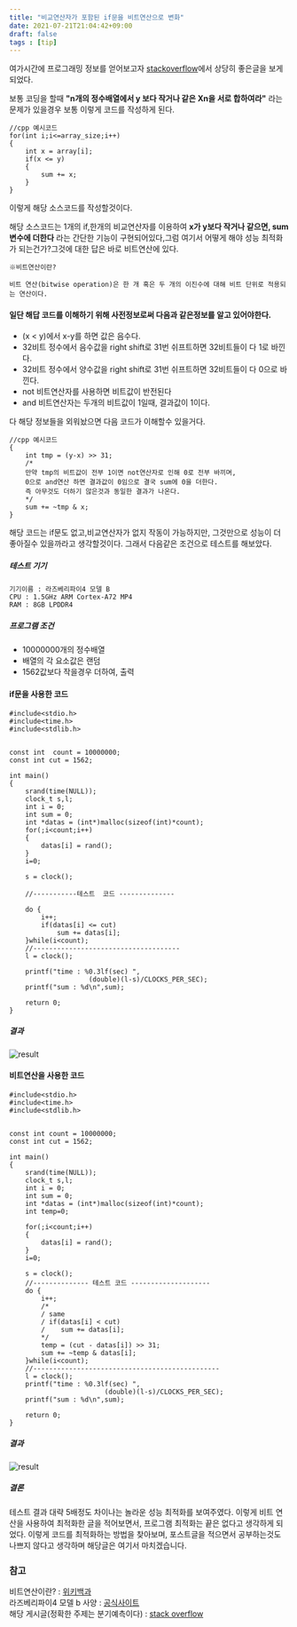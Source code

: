 ```yaml
---
title: "비교연산자가 포함된 if문을 비트연산으로 변화"
date: 2021-07-21T21:04:42+09:00
draft: false
tags : [tip]
---
```


여가시간에 프로그래밍 정보를 얻어보고자 [stackoverflow](https://stackoverflow.com/)에서 상당히 좋은글을 보게 되었다.

보통 코딩을 할때 **"n개의 정수배열에서 y 보다 작거나 같은 Xn을 서로 합하여라"** 라는 문제가 있을경우 보통 이렇게 코드를 작성하게 된다.
```{.cpp} 
//cpp 예시코드
for(int i;i<=array_size;i++)
{
    int x = array[i];
    if(x <= y)
    {
        sum += x;
    }
}      
```
이렇게 해당 소스코드를 작성할것이다.

해당 소스코드는 1개의 if,한개의 비교연산자를 이용하여 **x가 y보다 작거나 같으면, sum 변수에 더한다** 라는 간단한 기능이 구현되어있다,그럼 여기서 어떻게 해야 성능 최적화가 되는건가?그것에 대한 답은 바로 비트연산에 있다.

```
※비트연산이란?

비트 연산(bitwise operation)은 한 개 혹은 두 개의 이진수에 대해 비트 단위로 적용되는 연산이다.

```





#### 일단 해답 코드를 이해하기 위해 사전정보로써 다음과 같은정보를 알고 있어야한다.

* (x < y)에서 x-y를 하면 값은 음수다.
* 32비트 정수에서 음수값을 right shift로 31번 쉬프트하면 32비트들이 다 1로 바낀다.
* 32비트 정수에서 양수값을 right shift로 31번 쉬프트하면 32비트들이 다 0으로 바낀다.
* not 비트연산자를 사용하면 비트값이 반전된다
* and 비트연산자는 두개의 비트값이 1일때, 결과값이 1이다.

다 해당 정보들을 외워놨으면 다음 코드가 이해할수 있을거다.

```{.cpp} 
//cpp 예시코드
{
    int tmp = (y-x) >> 31;
    /*
    만약 tmp의 비트값이 전부 1이면 not연산자로 인해 0로 전부 바끼며,
    0으로 and연산 하면 결과값이 0임으로 결국 sum에 0을 더한다.
    즉 아무것도 더하기 않은것과 동일한 결과가 나온다. 
    */ 
    sum += ~tmp & x;
}      
```
해당 코드는 if문도 없고,비교연산자가 없지 작동이 가능하지만, 그것만으로 성능이 더 좋아질수 있을까라고 생각할것이다. 그래서 다음같은 조건으로 테스트를 해보았다.


##### 테스트 기기
```
기기이름 : 라즈베리파이4 모델 B
CPU : 1.5GHz ARM Cortex-A72 MP4
RAM : 8GB LPDDR4

```

##### 프로그램 조건
* 10000000개의 정수배열
* 배열의 각 요소값은 랜덤
* 1562값보다 작을경우 더하여, 출력


#### if문을 사용한 코드
```{.c}
#include<stdio.h>
#include<time.h>
#include<stdlib.h>


const int  count = 10000000;
const int cut = 1562;

int main()
{
    srand(time(NULL));
    clock_t s,l;
    int i = 0;
    int sum = 0;
    int *datas = (int*)malloc(sizeof(int)*count);
    for(;i<count;i++)
    {
        datas[i] = rand();
    }
    i=0;

    s = clock();
    
    //-----------테스트  코드 --------------
    
    do {
        i++;
        if(datas[i] <= cut)
            sum += datas[i];
    }while(i<count);
    //-------------------------------------
    l = clock();

    printf("time : %0.3lf(sec) ",
                    (double)(l-s)/CLOCKS_PER_SEC);
    printf("sum : %d\n",sum);

    return 0;
}
```
##### 결과
![result](/posts/optimizing_the_if_less_operator/use_if.png)

#### 비트연산을 사용한 코드
```
#include<stdio.h>
#include<time.h>
#include<stdlib.h>


const int count = 10000000;
const int cut = 1562;

int main()
{
    srand(time(NULL));
    clock_t s,l;
    int i = 0;
    int sum = 0;
    int *datas = (int*)malloc(sizeof(int)*count);
    int temp=0;

    for(;i<count;i++)
    {
        datas[i] = rand();
    }
    i=0;

    s = clock();
    //-------------- 테스트 코드 --------------------
    do {
        i++;
        /*
        / same
        / if(datas[i] < cut)
        /    sum += datas[i];
        */
        temp = (cut - datas[i]) >> 31;
        sum += ~temp & datas[i];
    }while(i<count);
    //-----------------------------------------------
    l = clock();
    printf("time : %0.3lf(sec) ",
                        (double)(l-s)/CLOCKS_PER_SEC);
    printf("sum : %d\n",sum);

    return 0;
}
```
##### 결과
![result](/posts/optimizing_the_if_less_operator/use_bit.png)

##### 결론
테스트 결과 대략 5배정도 차이나는 놀라운 성능 최적화를 보여주였다.
이렇게 비트 연산을 사용하여 최적화한 글을 적어보면서, 프로그램 최적화는 끝은 없다고 생각하게 되었다. 이렇게 코드를 최적화하는 방법을 찾아보며, 포스트글을 적으면서 공부하는것도 나쁘지 않다고 생각하며 해당글은 여기서 마치겠습니다.


### 참고
비트연산이란? : [위키백과](https://ko.wikipedia.org/wiki/%EB%B9%84%ED%8A%B8_%EC%97%B0%EC%82%B0)  
라즈베리파이4 모델 b 사양 : [공식사이트](https://www.raspberrypi.org/products/raspberry-pi-4-model-b/specifications/)  
해당 게시글(정확한 주제는 분기예측이다) : [stack  overflow](https://stackoverflow.com/questions/11227809/why-is-processing-a-sorted-array-faster-than-processing-an-unsorted-array)
